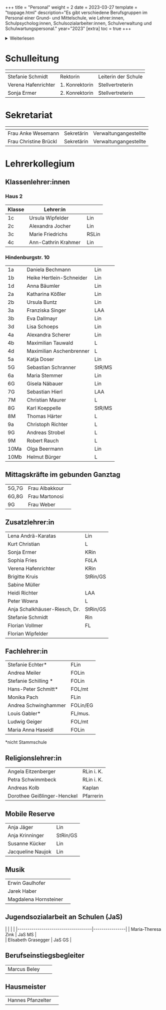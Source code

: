 +++
title = "Personal"
weight = 2
date = 2023-03-27
template = "toppage.html"
description="Es gibt verschiedene Berufsgruppen im Personal einer Grund- und Mittelschule, wie Lehrer:innen, Schulpsycholog:innen, Schulsozialarbeiter:innen, Schulverwaltung und Schulwartungspersonal."
year="2023"
[extra]
toc = true
+++
<details>
<summary>Weiterlesen</summary>
Das Personal einer Grund- und Mittelschule kann aus verschiedenen Berufsgruppen bestehen, einschließlich:

1.  Lehrer:innen: Sie sind für den Unterricht und die pädagogische Entwicklung der Schüler:innen verantwortlich. Sie planen und liefern Unterricht, erstellen Tests und Bewertungen, halten Elterngespräche und arbeiten mit anderen Lehrer:innen und der Schulleitung zusammen, um den Erfolg der Schüler:innen sicherzustellen.
    
2.  Schulpsycholog:innen: Sie unterstützen die Schüler:innen bei emotionalen und Verhaltensproblemen sowie bei der Bewältigung von Lernproblemen. Sie arbeiten eng mit den Lehrer:innen und der Schulleitung zusammen, um sicherzustellen, dass die Schüler:innen alle Ressourcen erhalten, die sie benötigen, um erfolgreich zu sein.
    
3.  Schulsozialarbeiter:innen: Sie bieten Unterstützung und Beratung bei sozialen, emotionalen und familiären Problemen und helfen den Schüler:innen, mit Stress und Angst umzugehen. Sie arbeiten auch mit den Lehrer:innen und der Schulleitung zusammen, um sicherzustellen, dass die Schüler:innen alle Ressourcen erhalten, die sie benötigen, um erfolgreich zu sein.
    
4.  Schulverwaltung: Sie umfassen den Schulleiter:innen und andere Administratoren:innen, die die Schule betreiben und organisieren. Sie arbeiten daran, eine sichere und unterstützende Umgebung für die Schüler:innen und das Personal zu schaffen und setzen Richtlinien und Verfahren um, um den Erfolg der Schüler:innen sicherzustellen.
    
5.  Schulwartungspersonal: Sie sind für die Reinigung und Instandhaltung der Schule und des Schulgeländes verantwortlich. Sie sorgen dafür, dass die Schule sauber und sicher ist und dass die Schüler:innen und das Personal alle notwendigen Ressourcen haben.
</details>

# Schulleitung
|  <!-- --> |  <!-- --> | <!-- -->  |   
|---|---|---|
| Stefanie Schmidt  | Rektorin  |  Leiterin der Schule  |   
|  Verena Hafenrichter |  1. Konrektorin  | Stellvertreterin  |   
|  Sonja Ermer |  2. Konrektorin |  Stellvertreterin |   

# Sekretariat

|  <!-- --> |  <!-- --> | <!-- -->  |   
|------|---|---|
| Frau Anke Wesemann | Sekretärin |  Verwaltungangestellte  |   
| Frau Christine Brückl | Sekretärin |  Verwaltungangestellte  |   

# Lehrerkollegium

## Klassenlehrer:innen
### Haus 2
| Klasse |         Lehrer:in        | |
|-------|-------------------------------------|------|
| 1c    | Ursula Wipfelder                    | ﻿ Lin     |
| 2c    | Alexandra Jocher                    | ﻿   Lin    | 
| 3c    | Marie Friedrichs                    | ﻿   RSLin     |
| 4c    | Ann-Cathrin Krahmer                 | ﻿    Lin     |        

### Hindenburgstr. 10

|                  |                          |                       |
|-------------------------------------|--------------------------|---|
| 1a                               | Daniela Bechmann           | Lin    |
| 1b                                | Heike Hertlein-Schneider   | Lin    |
| 1d                                   | Anna Bäumler                | Lin    |
| 2a                                  | Katharina Kößler           | Lin    |
| 2b                                  | Ursula Buntz              | Lin    |
| 3a                                  | Franziska Singer           | LAA    |
| 3b                                  | Eva Dallmayr              | Lin    |
| 3d                                  | Lisa Schoeps               | Lin    |
| 4a                                  | Alexandra Scherer          | Lin    |
| 4b                                  | Maximilian Tauwald               | L      |
| 4d                                  | Maximilian Aschenbrenner  | L      |
| 5a                                  | Katja Doser                | Lin    |
| 5G                                  | Sebastian Schranner        | StR/MS |
| 6a                                  | Maria Stemmer              | Lin    |
| 6G                                  | Gisela Näbauer             | Lin    |
| 7G                                  | Sebastian Hierl            | LAA    |
| 7M                                  | Christian Maurer           | L      |
| 8G                                  | Karl Koeppelle             | StR/MS     |
| 8M                                  | Thomas Härter             | L      |
| 9a                                  | Christoph Richter        | L      |
| 9G                                  | Andreas Strobel            | L      |
| 9M                                  | Robert Rauch              | L      |
| 10Ma                                | Olga Beermann              | Lin    |
| 10Mb                                | Helmut Bürger              | L      |

## Mittagskräfte im gebunden Ganztag
|     |                |   |   
|-------------------------------------|----------------|---|
| 5G,7G                               | Frau Albakkour |   |   
| 6G,8G                               | Frau Martonosi |   |   
| 9G                                  | Frau Weber     |   |   

## Zusatzlehrer:in      
|          |            |
|-------------------------------|------------|
| Lena Andrä-Karatas            | Lin        |
| Kurt Christian                | L          |
| Sonja Ermer                   | KRin       |
| Sophia Fries                  | FöLA       |
| Verena Hafenrichter           | KRin       |
| Brigitte Kruis                | StRin/GS   |
| Sabine Müller                 |            |
| Heidi Richter                 | LAA        |
| Peter Wowra                   | L          |
| Anja Schalkhäuser-Riesch, Dr. | StRin/GS   |
| Stefanie Schmidt              | Rin        |
| Florian Vollmer               | FL         |
| Florian Wipfelder             |            |

## Fachlehrer:in   
|          |            |
|-------------------------------|------------|
| Stefanie Echter*              | FLin       |
| Andrea Meiler                 | FOLin        |
| Stefanie Schilling *          | FOLin     |
| Hans-Peter Schmitt*           | FOL/mt     |
| Monika Pach                   | FLin       |
| Andrea Schwinghammer          | FOLin/EG   |
| Louis Gabler*                 | FL/mus.    |
| Ludwig Geiger                 | FOL/mt     |
| Maria Anna Haseidl            | FOLin      |

*nicht Stammschule

## Religionslehrer:in   
|          |            |
|-------------------------------|------------|
| Angela Eitzenberger           | RLin i. K. |
| Petra Schwimmbeck             | RLin i. K. |
| Andreas Kolb                  | Kaplan     |
| Dorothee Geißlinger-Henckel   | Pfarrerin  |

## Mobile Reserve   
|          |            |
|-------------------------------|------------|
| Anja Jäger                    | Lin        |
| Anja Krinninger               | StRin/GS   |
| Susanne Kücker                | Lin        |
| Jacqueline Naujok             | Lin        |

##  Musik  
|          |            |
|-------------------------------|------------|
| Erwin Gaulhofer               |            |
| Jarek Haber                   |            |
| Magdalena Hornsteiner         |            |

## Jugendsozialarbeit an Schulen (JaS)
|      |                |      |
|-------------------------------------|----------------|
| Maria-Theresa Zink                  |       JaS MS         |    
| Elisabeth Grasegger                 |     JaS GS           |    

## Berufseinstiegsbegleiter
|      |                |      |
|-------------------------------------|----------------|---|
| Marcus Beley                |                |   |   


## Hausmeister
|          | |
|-------------------------------|---|
| Hannes Pfanzelter             | |

